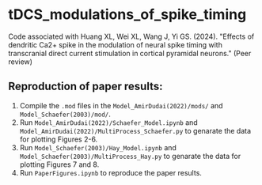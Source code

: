 # tDCS_modulations_of_spike_timing

Code associated with Huang XL, Wei XL, Wang J, Yi GS. (2024). "Effects of dendritic Ca2+ spike in the modulation of neural spike timing with transcranial direct current stimulation in cortical pyramidal neurons." (Peer review)

## Reproduction of paper results:
1. Compile the `.mod` files in the `Model_AmirDudai(2022)/mods/` and `Model_Schaefer(2003)/mod/`.
2. Run `Model_AmirDudai(2022)/Schaefer_Model.ipynb` and `Model_AmirDudai(2022)/MultiProcess_Schaefer.py` to genarate the data for plotting Figures 2-6.
4. Run `Model_Schaefer(2003)/Hay_Model.ipynb` and `Model_Schaefer(2003)/MultiProcess_Hay.py` to genarate the data for plotting Figures 7 and 8.
5. Run `PaperFigures.ipynb` to reproduce the paper results.

